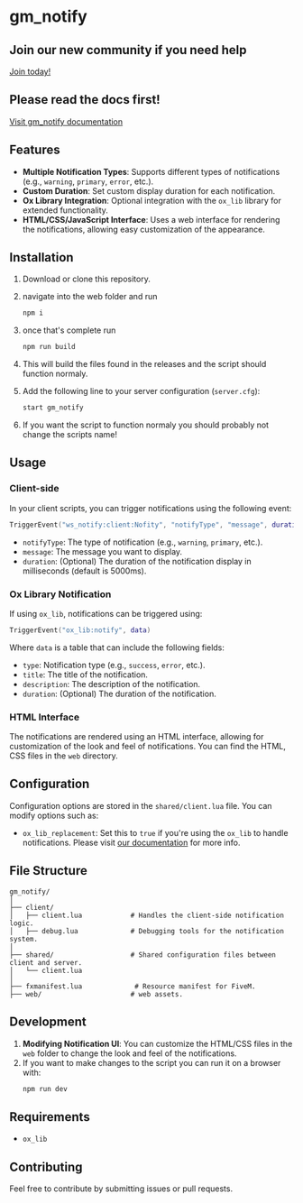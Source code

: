 
# gm_notify

## Join our new community if you need help
[Join today!](https://discord.gg/ERmEPsafmR)

## Please read the docs first!
[Visit gm_notify documentation](https://docs.gamingmultiverse.gr/redm-scripts/free-scripts/gm_notify/installation)

## Features

- **Multiple Notification Types**: Supports different types of notifications (e.g., `warning`, `primary`, `error`, etc.).
- **Custom Duration**: Set custom display duration for each notification.
- **Ox Library Integration**: Optional integration with the `ox_lib` library for extended functionality.
- **HTML/CSS/JavaScript Interface**: Uses a web interface for rendering the notifications, allowing easy customization of the appearance.

## Installation

1. Download or clone this repository.
2. navigate into the web folder and run
   ```bash
   npm i
   ```
3. once that's complete run
   ```bash
   npm run build
   ```
4. This will build the files found in the releases and the script should function normaly.
5. Add the following line to your server configuration (`server.cfg`):

    ```bash
    start gm_notify
    ```
6. If you want the script to function normaly you should probably not change the scripts name!

## Usage

### Client-side

In your client scripts, you can trigger notifications using the following event:

```lua
TriggerEvent("ws_notify:client:Nofity", "notifyType", "message", duration)
```

- `notifyType`: The type of notification (e.g., `warning`, `primary`, etc.).
- `message`: The message you want to display.
- `duration`: (Optional) The duration of the notification display in milliseconds (default is 5000ms).

### Ox Library Notification

If using `ox_lib`, notifications can be triggered using:

```lua
TriggerEvent("ox_lib:notify", data)
```

Where `data` is a table that can include the following fields:
- `type`: Notification type (e.g., `success`, `error`, etc.).
- `title`: The title of the notification.
- `description`: The description of the notification.
- `duration`: (Optional) The duration of the notification.

### HTML Interface

The notifications are rendered using an HTML interface, allowing for customization of the look and feel of notifications. You can find the HTML, CSS files in the `web` directory.

## Configuration

Configuration options are stored in the `shared/client.lua` file. You can modify options such as:

- `ox_lib_replacement`: Set this to `true` if you're using the `ox_lib` to handle notifications. Please visit [our documentation](https://docs.gamingmultiverse.gr) for more info.

## File Structure

```plaintext
gm_notify/
│
├── client/
│   ├── client.lua            # Handles the client-side notification logic.
│   ├── debug.lua             # Debugging tools for the notification system.
│
├── shared/                   # Shared configuration files between client and server.
│   └── client.lua
│
├── fxmanifest.lua             # Resource manifest for FiveM.
├── web/                      # web assets.
```

## Development

1. **Modifying Notification UI**: You can customize the HTML/CSS files in the `web` folder to change the look and feel of the notifications.
2. If you want to make changes to the script you can run it on a browser with:
   ```bash
   npm run dev
   ```

## Requirements
- `ox_lib`

## Contributing

Feel free to contribute by submitting issues or pull requests.
